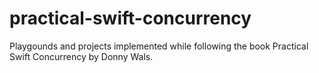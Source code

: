 # practical-swift-concurrency
Playgounds and projects implemented while following the book Practical Swift Concurrency by Donny Wals. 
